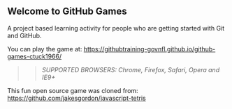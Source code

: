 ## Welcome to GitHub Games

A project based learning activity for people who are getting started with Git and GitHub.

You can play the game at: https://githubtraining-govnfl.github.io/github-games-ctuck1966/ 

>> _*SUPPORTED BROWSERS*: Chrome, Firefox, Safari, Opera and IE9+_

This fun open source game was cloned from: https://github.com/jakesgordon/javascript-tetris
